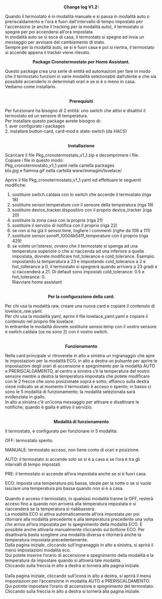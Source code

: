 <p align="center"/> <b>Change log V1.2:</b> <br> </p>
Quando il termostato è in modalità manuale e si passa in modalità auto o preriscaldamento e l'ora è fuori dall'intervallo di tempo impostato per l'accensione (e anche il tracking per la modalità auto), il termostato si spegne per poi accendersi all'ora impostata.<br>
In modalità auto se si esce di casa, il termostato si spegne ed invia un messaggio per avvisare del cambiamento di stato.<br>
Sempre per la modalità auto, se si è fuori casa e poi si rientra, il termostato si accende appena il tracker viene rilevato.<br>
<p align="center"/> <b>Package Cronotermostato per Home Assistant.</b> <br> </p>
Questo package crea una serie di entità ed automazioni per fare in modo che il termostato funzioni in varie 
modalità selezionabili dall’utente e che sia possibile accenderlo in determinati orari e se si è o meno in casa. <br>
Vediamo come installarlo. <br>
<br>
<p align="center"/> <b>Prerequisiti</b> <br> </p>
Per funzionare ha bisogno di 2 entità: uno switch che attivi e disattivi il termostato ed un sensore di temperatura. <br>
Per installare questo package avrete bisogno di:<br>
1. aver configurato i packages<br>
2. installare button-card, card-mod  e state-switch (da HACS)<br><br>

<p align="center"/> <b>Installazione</b> <br> </p>
Scaricare il file Pkg_cronotermostato_v1_1.zip e decomprimere i file. <br>
Copiare i file in questo modo:<br>
Pkg_cronotermostato_v1_1.yaml nella cartella packages <br>
blu.jpg e fiamma.gif nella cartella www/immagini/lovelace/<br>

Aprire il file Pkg_cronotermostato_v1_1.yaml ed effettuare le seguenti modifiche:<br>
1. sostituire switch.caldaia con lo switch che accende il termostato (riga 18)<br>
2. sostituire sensor.temperature con il sensore della temperatura (riga 19)<br>
3. sostituire device_tracker.dispositivo con il proprio device_tracker (riga 20)<br>
4. sostituire la zona casa con la propria (riga 21)<br>
5. sostituire il servizio di notifica con il proprio (riga 22)<br>
6. se non si ha già il sensor.time, togliere i commenti (righe da 108 a 111)<br>
7. sostituire sensor.sonoff_10004b541f_temperature con il proprio (riga 429)<br>
8. se volete un’isteresi, ovvero che il termostato si spenga ad una temperatura superiore o che si riaccenda 
ad una inferiore a quella impostata, dovrete modificare hot_tolerance e cold_tolerance. 
Esempio: impostando la temperatura a 23 e impostando cold_tolerance a 2 e hot_tollerance a 0, il termostato si spegnerà 
quando arriverà a 23 gradi e si riaccenderà a 21. Di default sono impostati cold_tolerance: 0.5 e hot_tolerance: 0.<br>
Riavviare home assistant<br><br>
<p align="center"/> <b>Per la configurazione della card:</b><br> </p>
Per chi usa la modalità raw, creare una nuova card e copiare il contenuto di lovelace_raw.yaml.<br>
Per chi usa la modalità yaml, aprire il file lovelace_yaml.yaml e copiare il contenuto nel proprio file lovelace. <br>
In entrambe le modalità dovrete sostituire sensor.temp con il vostro sensore e switch.caldaia (ce ne sono 2) con il
vostro switch.<br><br>
<p align="center"/> <b>Funzionamento</b><br> </p>
Nella card principale vi ritroverete in alto a sinistra un ingranaggio che apre le impostazioni per la modalità ECO, 
in alto a destra un pulsante per aprire le impostazioni degli orari di accensione e spegnimento per la modalità AUTO e 
PRERISCALDAMENTO, al centro a sinistra c’è la temperatura del vostro sensore mentre a destra la temperatura impostata che 
potete modificare con le 2 frecce che sono posizionate sopra e sotto; affianco sulla destra viene indicato se al momento 
il termostato è acceso o spento; in basso ci sono le 5 modalità di funzionamento; la modalità selezionata sarà evidenziata
in giallo.<br>In alto a sinistra c'è un'icona messaggio per attivare e disattivare le notifiche; quando è gialla è attivo il servizio.<br><br>
<p align="center"/> <b>Modalità di funzionamento</b><br> </p>
Il termostato, è configurato per funzionare in 5 modalità:<br>

OFF: termostato spento.<br>

MANUALE:  termostato acceso, non tiene conto di orari e posizione.<br>

AUTO:  il termostato si accende solo se si è a casa e se l’ora è tra gli intervalli di tempo impostati.<br>

PRE: il termostato si accende all’ora impostata anche se si è fuori casa.<br>

ECO:  imposta una temperatura più bassa, ideale per la notte o se si vuole lasciare una temperatura più bassa quando non 
si è a casa.<br><br>
Quando è acceso il termostato, in qualsiasi modalità tranne la OFF, resterà acceso fino a quando non arriverà alla temperatura 
impostata e si riaccenderà se la temperatura si riabbasserà. <br>
La modalità ECO si attiva automaticamente all’ora impostata per poi ritornare alla modalità precedente e alla temperatura 
precedente una volta che arriva all’ora impostata per lo spegnimento della modalità ECO. È possibile anche attivarla 
manualmente cliccando sul bottone ECO. Per disattivarla basta scegliere una modalità diversa e ritornerà anche la 
temperatura impostata precedentemente.<br>
Dalla pagina iniziale, cliccando sull’ingranaggio in alto a sinistra, si aprirà il menù impostazioni modalità eco.<br>
Qui potete inserire l’orario di accensione e spegnimento della modalità e la temperatura da impostare quando si attiverà 
tale modalità. <br>
Cliccando sulla freccia in alto a destra si tornerà alla pagina iniziale.<br><br>
Dalla pagina iniziale, cliccando sull’icona  in alto a destra, si aprirà il menù impostazioni per l’accensione in 
modalita AUTO e PRERISCALDAMENTO.<br>
Qui potrete impostare l’orario di accensione e spegnimento del termostato.<br>
Cliccando sulla freccia in alto a destra si tornerà alla pagina iniziale.<br>
